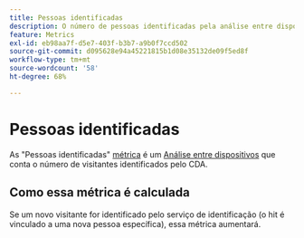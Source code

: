 ```yaml
---
title: Pessoas identificadas
description: O número de pessoas identificadas pela análise entre dispositivos.
feature: Metrics
exl-id: eb98aa7f-d5e7-403f-b3b7-a9b0f7ccd502
source-git-commit: d095628e94a45221815b1d08e35132de09f5ed8f
workflow-type: tm+mt
source-wordcount: '58'
ht-degree: 68%

---
```


# Pessoas identificadas

As &quot;Pessoas identificadas&quot; [métrica](overview.md) é um [Análise entre dispositivos](../cda/overview.md) que conta o número de visitantes identificados pelo CDA.

## Como essa métrica é calculada

Se um novo visitante for identificado pelo serviço de identificação (o hit é vinculado a uma nova pessoa específica), essa métrica aumentará.
